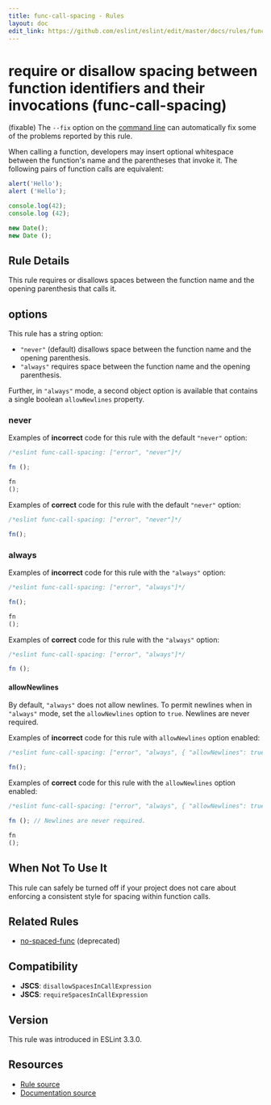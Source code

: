 ```yaml
---
title: func-call-spacing - Rules
layout: doc
edit_link: https://github.com/eslint/eslint/edit/master/docs/rules/func-call-spacing.md
---
```

<!-- Note: No pull requests accepted for this file. See README.md in the root directory for details. -->

# require or disallow spacing between function identifiers and their invocations (func-call-spacing)

(fixable) The `--fix` option on the [command line](../user-guide/command-line-interface#fixing-problems) can automatically fix some of the problems reported by this rule.

When calling a function, developers may insert optional whitespace between the function's name and the parentheses that invoke it. The following pairs of function calls are equivalent:

```js
alert('Hello');
alert ('Hello');

console.log(42);
console.log (42);

new Date();
new Date ();
```

## Rule Details

This rule requires or disallows spaces between the function name and the opening parenthesis that calls it.

## options

This rule has a string option:

- `"never"` (default) disallows space between the function name and the opening parenthesis.
- `"always"` requires space between the function name and the opening parenthesis.

Further, in `"always"` mode, a second object option is available that contains a single boolean `allowNewlines` property.

### never

Examples of **incorrect** code for this rule with the default `"never"` option:

```js
/*eslint func-call-spacing: ["error", "never"]*/

fn ();

fn
();
```

Examples of **correct** code for this rule with the default `"never"` option:

```js
/*eslint func-call-spacing: ["error", "never"]*/

fn();
```

### always

Examples of **incorrect** code for this rule with the `"always"` option:

```js
/*eslint func-call-spacing: ["error", "always"]*/

fn();

fn
();
```

Examples of **correct** code for this rule with the `"always"` option:

```js
/*eslint func-call-spacing: ["error", "always"]*/

fn ();
```

#### allowNewlines

By default, `"always"` does not allow newlines. To permit newlines when in `"always"` mode, set the `allowNewlines` option to `true`. Newlines are never required.

Examples of **incorrect** code for this rule with `allowNewlines` option enabled:

```js
/*eslint func-call-spacing: ["error", "always", { "allowNewlines": true }]*/

fn();
```

Examples of **correct** code for this rule with the `allowNewlines` option enabled:

```js
/*eslint func-call-spacing: ["error", "always", { "allowNewlines": true }]*/

fn (); // Newlines are never required.

fn
();
```

## When Not To Use It

This rule can safely be turned off if your project does not care about enforcing a consistent style for spacing within function calls.

## Related Rules

- [no-spaced-func](no-spaced-func) (deprecated)

## Compatibility

- **JSCS**: `disallowSpacesInCallExpression`
- **JSCS**: `requireSpacesInCallExpression`

## Version

This rule was introduced in ESLint 3.3.0.

## Resources

* [Rule source](https://github.com/eslint/eslint/tree/master/lib/rules/func-call-spacing.js)
* [Documentation source](https://github.com/eslint/eslint/tree/master/docs/rules/func-call-spacing.md)
